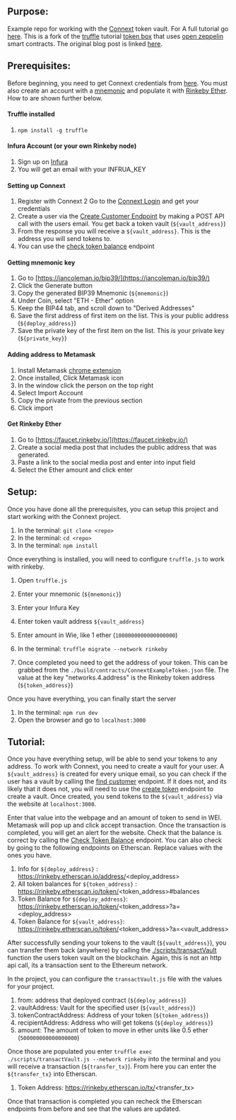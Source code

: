 Purpose:
------

Example repo for working with the [Connext](https://connext.network/) token vault. For A full tutorial go [here](). This is a fork of the [truffle](http://truffleframework.com/) tutorial [token box](https://github.com/truffle-box/tutorialtoken-box) that uses [open zeppelin](https://openzeppelin.org/) smart contracts. The original blog post is linked [here](http://truffleframework.com/tutorials/robust-smart-contracts-with-openzeppelin).

Prerequisites:
-----

Before beginning, you need to get Connext credentials from [here](). You must also create an account with a [mnemonic](https://iancoleman.io/bip39/) and populate it with [Rinkeby Ether](https://faucet.rinkeby.io/). How to are shown further below.

#### Truffle installed

1. `npm install -g truffle`

#### Infura Account (or your own Rinkeby node)

1. Sign up on [Infura](https://infura.io/signup)
2. You will get an email with your INFRUA_KEY


#### Setting up Connext

1. Register with Connext
2 Go to the [Connext Login](https://app.connext.network) and get your credentials
2. Create a user via the [Create Customer Endpoint](https://connextproject.github.io/slate/?javascript#customer) by making a POST API call with the users email. You get back a token vault (`${vault_address}`)
3. From the response you will receive a `${vault_address}`. This is the address you will send tokens to.
4. You can use the [check token balance](https://connextproject.github.io/slate/?javascript#get-token-balance) endpoint

#### Getting mnemonic key

1. Go to [https://iancoleman.io/bip39/](https://iancoleman.io/bip39/)
2. Click the Generate button
3. Copy the generated BIP39 Mnemonic (`${mnemonic}`)
4. Under Coin, select "ETH - Ether" option
5. Keep the BIP44 tab, and scroll down to "Derived Addresses"
6. Save the first address of first item on the list. This is your public address (`${deploy_address}`)
7. Save the private key of the first item on the list. This is your private key (`${private_key}`)

#### Adding address to Metamask

1. Install Metamask [chrome extension](https://metamask.io/)
2. Once installed, Click Metamask icon
3. In the window click the person on the top right
4. Select Import Account
5. Copy the private from the previous section
6. Click import


#### Get Rinkeby Ether

1. Go to [https://faucet.rinkeby.io/](https://faucet.rinkeby.io/)
2. Create a social media post that includes the public address that was generated.
3. Paste a link to the social media post and enter into input field
4. Select the Ether amount and click enter

Setup:
-----

Once you have done all the prerequisites, you can setup this project and start working with the Connext project.

1. In the terminal: `git clone <repo>`
2. In the terminal: `cd <repo>`
3. In the terminal: `npm install`

Once everything is installed, you will need to configure `truffle.js` to work with rinkeby.

1. Open `truffle.js`
2. Enter your mnemonic (`${mnemonic}`)
3. Enter your Infura Key

3. Enter token vault address `${vault_address}`
5. Enter amount in Wie, like 1 ether (`1000000000000000000`)
6. In the terminal: `truffle migrate --network rinkeby`
7. Once completed you need to get the address of your token. This can be grabbed from the `./build/contracts/ConnextExampleToken.json` file. The value at the key "networks.4.address" is the Rinkeby token address (`${token_address}`)

Once you have everything, you can finally start the server

1. In the terminal: `npm run dev`
2. Open the browser and go to `localhost:3000`

Tutorial:
------

Once you have everything setup, will be able to send your tokens to any address. To work with Connext, you need to create a vault for your user. A `${vault_address}` is created for every unique email, so you can check if the user has a vault by calling the [find customer](https://connextproject.github.io/slate/?javascript#find-customer) endpoint. If it does not, and its likely that it does not, you will need to use the [create token](https://connextproject.github.io/slate/?javascript#create-customer) endpoint to create a vault. Once created, you send tokens to the `${vault_address}` via the website at `localhost:3000`.

Enter that value into the webpage and an amount of token to send in WEI. Metamask will pop up and click accept transaction. Once the transaction is completed, you will get an alert for the website. Check that the balance is correct by calling the [Check Token Balance](https://connextproject.github.io/slate/?javascript#get-token-balance) endpoint. You can also check by going to the following endpoints on Etherscan. Replace values with the ones you have.

1. Info for `${deploy_address}` : https://rinkeby.etherscan.io/address/<deploy_address>
2. All token balances for `${token_address}` : https://rinkeby.etherscan.io/token/<token_address>#balances
3. Token Balance for `${deploy_address}`: https://rinkeby.etherscan.io/token/<token_address>?a=<deploy_address>
4. Token Balance for `${vault_address}`: https://rinkeby.etherscan.io/token/<token_address>?a=<vault_address>

After successfully sending your tokens to the vault (`${vault_address}`), you can transfer them back (anywhere) by calling the [./scripts/transactVault](https://connextproject.github.io/slate/?javascript#transact-vault) function the users token vault on the blockchain. Again, this is not an http api call, its a transaction sent to the Ethereum network.

In the project, you can configure the `transactVault.js` file with the values for your project.

1. from: address that deployed contract (`${deploy_address}`)
2. vaultAddress: Vault for the specified user (`${vault_address}`)
3. tokenContractAddress: Address of your token (`${token_address}`)
4. recipientAddress: Address who will get tokens (`${deploy_address}`)
5. amount: The amount of token to move in ether units like 0.5 ether (`500000000000000000`)

Once those are populated you enter `truffle exec ./scripts/transactVault.js --network rinkeby` into the terminal and you will receive a transaction (`${transfer_tx}`). From here you can enter the `${transfer_tx}` into Etherscan.

1. Token Address: https://rinkeby.etherscan.io/tx/<transfer_tx>

Once that transaction is completed you can recheck the Etherscan endpoints from before and see that the values are updated.






